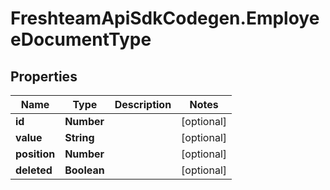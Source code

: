 # FreshteamApiSdkCodegen.EmployeeDocumentType

## Properties

| Name         | Type        | Description | Notes      |
| ------------ | ----------- | ----------- | ---------- |
| **id**       | **Number**  |             | [optional] |
| **value**    | **String**  |             | [optional] |
| **position** | **Number**  |             | [optional] |
| **deleted**  | **Boolean** |             | [optional] |
